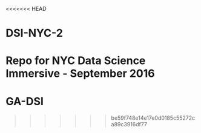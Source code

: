 <<<<<<< HEAD
# DSI-NYC-2
Repo for NYC Data Science Immersive - September 2016
=======
# GA-DSI
>>>>>>> be59f748e14e17e0d0185c55272ca89c3916df77
